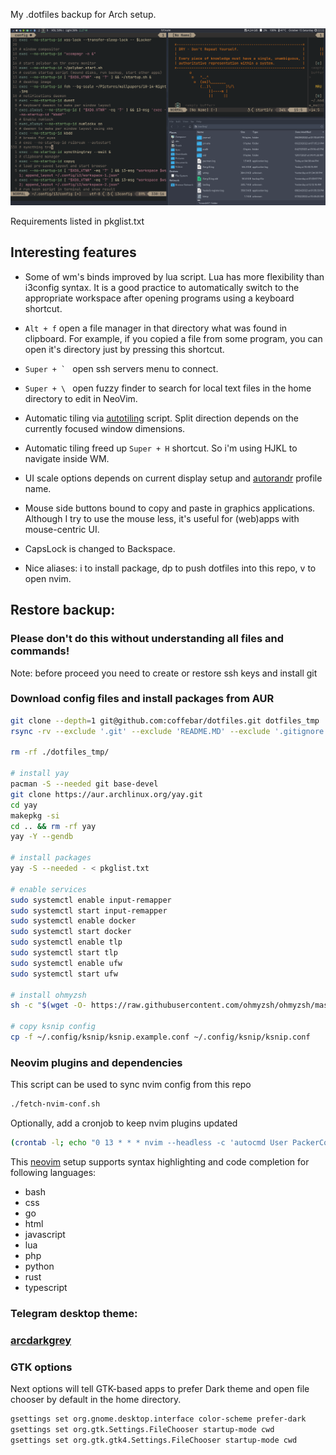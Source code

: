 My .dotfiles backup for Arch setup.


![Screenshot](https://raw.githubusercontent.com/coffebar/dotfiles/master/screenshot.png)


Requirements listed in pkglist.txt

## Interesting features

- Some of wm's binds improved by lua script. Lua has more flexibility than i3config syntax. It is a good practice to automatically switch to the appropriate workspace after opening programs using a keyboard shortcut.

- ``Alt + f`` open a file manager in that directory what was found in clipboard. For example, if you copied a file from some program, you can open it's directory just by pressing this shortcut.

- ``Super + ` `` open ssh servers menu to connect.

- ``Super + \ `` open fuzzy finder to search for local text files in the home directory to edit in NeoVim.

- Automatic tiling via [autotiling](https://github.com/nwg-piotr/autotiling) script. Split direction depends on the currently focused window dimensions.

- Automatic tiling freed up ``Super + H`` shortcut. So i'm using HJKL to navigate inside WM.

- UI scale options depends on current display setup and [autorandr](https://github.com/phillipberndt/autorandr) profile name.

- Mouse side buttons bound to copy and paste in graphics applications. Although I try to use the mouse less, it's useful for (web)apps with mouse-centric UI.

- CapsLock is changed to Backspace.

- Nice aliases: i to install package, dp to push dotfiles into this repo, v to open nvim. 


## Restore backup:
### Please don't do this without understanding all files and commands! 

Note: before proceed you need to create or restore ssh keys and install git 

### Download config files and install packages from AUR
```bash
git clone --depth=1 git@github.com:coffebar/dotfiles.git dotfiles_tmp
rsync -rv --exclude '.git' --exclude 'README.MD' --exclude '.gitignore' ./dotfiles_tmp/ ./ 

rm -rf ./dotfiles_tmp/

# install yay
pacman -S --needed git base-devel
git clone https://aur.archlinux.org/yay.git
cd yay
makepkg -si
cd .. && rm -rf yay
yay -Y --gendb

# install packages
yay -S --needed - < pkglist.txt

# enable services
sudo systemctl enable input-remapper
sudo systemctl start input-remapper
sudo systemctl enable docker
sudo systemctl start docker
sudo systemctl enable tlp
sudo systemctl start tlp
sudo systemctl enable ufw
sudo systemctl start ufw

# install ohmyzsh
sh -c "$(wget -O- https://raw.githubusercontent.com/ohmyzsh/ohmyzsh/master/tools/install.sh)"

# copy ksnip config
cp -f ~/.config/ksnip/ksnip.example.conf ~/.config/ksnip/ksnip.conf

```

### Neovim plugins and dependencies
This script can be used to sync nvim config from this repo
```bash
./fetch-nvim-conf.sh
```
Optionally, add a cronjob to keep nvim plugins updated
```bash
(crontab -l; echo "0 13 * * * nvim --headless -c 'autocmd User PackerComplete quitall' -c 'PackerSync'" ) | crontab -
```

This [neovim](https://github.com/neovim/neovim) setup supports syntax highlighting and code completion for following languages: 

- bash
- css
- go
- html 
- javascript
- lua
- php
- python
- rust 
- typescript

### Telegram desktop theme:
### [arcdarkgrey](https://t.me/addtheme/arcdarkgrey)

### GTK options
Next options will tell GTK-based apps to prefer Dark theme and open file chooser by default in the home directory.
```bash
gsettings set org.gnome.desktop.interface color-scheme prefer-dark
gsettings set org.gtk.Settings.FileChooser startup-mode cwd
gsettings set org.gtk.gtk4.Settings.FileChooser startup-mode cwd

```
